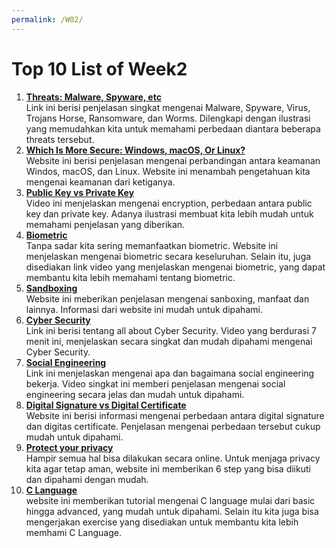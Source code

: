 ```yaml
---
permalink: /W02/
---
```


# Top 10 List of Week2

1. [**Threats: Malware, Spyware, etc**](https://www.youtube.com/watch?v=n8mbzU0X2nQ)<br>
Link ini berisi penjelasan singkat mengenai Malware, Spyware, Virus, Trojans Horse, Ransomware, dan Worms. Dilengkapi dengan ilustrasi yang memudahkan kita untuk memahami perbedaan diantara beberapa threats tersebut.
2. [**Which Is More Secure: Windows, macOS, Or Linux?**](https://bytebitebit.com/2140/safety-comparison-windows-macos-linux/)<br>
Website ini berisi penjelasan mengenai perbandingan antara keamanan Windos, macOS, dan Linux. Website ini menambah pengetahuan kita mengenai keamanan dari ketiganya.
3. [**Public Key vs Private Key**](https://www.youtube.com/watch?v=6-JjHa-qLPk)<br>
Video ini menjelaskan mengenai encryption, perbedaan antara public key dan private key. Adanya ilustrasi membuat kita lebih mudah untuk memahami penjelasan yang diberikan.
4. [**Biometric**](https://www.thalesgroup.com/en/markets/digital-identity-and-security/government/inspired/biometrics)<br>
Tanpa sadar kita sering memanfaatkan biometric. Website ini menjelaskan mengenai biometric secara keseluruhan. Selain itu, juga disediakan link video yang menjelaskan mengenai biometric, yang dapat membantu kita lebih memahami tentang biometric.
5. [**Sandboxing**](https://www.checkpoint.com/cyber-hub/threat-prevention/what-is-sandboxing/)<br>
Website ini meberikan penjelasan mengenai sanboxing, manfaat dan lainnya. Informasi dari website ini mudah untuk dipahami.
6. [**Cyber Security**](https://www.youtube.com/watch?v=inWWhr5tnEA)<br>
Link ini berisi tentang all about Cyber Security. Video yang berdurasi 7 menit ini, menjelaskan secara singkat dan mudah dipahami mengenai Cyber Security. 
7. [**Social Engineering**](https://www.youtube.com/watch?v=IJeqE8-fwM4)<br>
Link ini menjelaskan mengenai apa dan bagaimana social engineering bekerja. Video singkat ini memberi penjelasan mengenai social engineering secara jelas dan mudah untuk dipahami.
8. [**Digital Signature vs Digital Certificate**](https://www.digisigner.com/electronic-signature/digital-signature-vs-digital-certificate/)<br>
Website ini berisi informasi mengenai perbedaan antara digital signature dan digitas certificate. Penjelasan mengenai perbedaan tersebut cukup mudah untuk dipahami.
9. [**Protect your privacy**](https://www.chubb.com/us-en/individuals-families/resources/6-ways-to-protect-your-personal-information-online.html)<br>
Hampir semua hal bisa dilakukan secara online. Untuk menjaga privacy kita agar tetap aman, website ini memberikan 6 step yang bisa diikuti dan dipahami dengan mudah. 
10. [**C Language**](https://www.learn-c.org/en/Variables_and_Types)<br>
website ini memberikan tutorial mengenai C language mulai dari basic hingga advanced, yang mudah untuk dipahami. Selain itu kita juga bisa mengerjakan exercise yang disediakan untuk membantu kita lebih memhami C Language.

